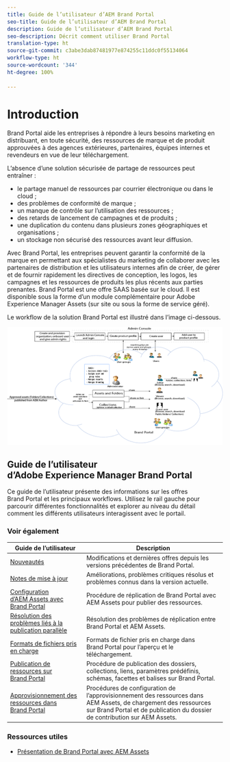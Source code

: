 ```yaml
---
title: Guide de l’utilisateur d’AEM Brand Portal
seo-title: Guide de l’utilisateur d’AEM Brand Portal
description: Guide de l’utilisateur d’AEM Brand Portal
seo-description: Décrit comment utiliser Brand Portal
translation-type: ht
source-git-commit: c3abe3dab87481977e874255c11ddc0f55134064
workflow-type: ht
source-wordcount: '344'
ht-degree: 100%

---
```



# Introduction

Brand Portal aide les entreprises à répondre à leurs besoins marketing en distribuant, en toute sécurité, des ressources de marque et de produit approuvées à des agences extérieures, partenaires, équipes internes et revendeurs en vue de leur téléchargement.

L’absence d’une solution sécurisée de partage de ressources peut entraîner :

* le partage manuel de ressources par courrier électronique ou dans le cloud ;
* des problèmes de conformité de marque ;
* un manque de contrôle sur l’utilisation des ressources ;
* des retards de lancement de campagnes et de produits ;
* une duplication du contenu dans plusieurs zones géographiques et organisations ;
* un stockage non sécurisé des ressources avant leur diffusion.

Avec Brand Portal, les entreprises peuvent garantir la conformité de la marque en permettant aux spécialistes du marketing de collaborer avec les partenaires de distribution et les utilisateurs internes afin de créer, de gérer et de fournir rapidement les directives de conception, les logos, les campagnes et les ressources de produits les plus récents aux parties prenantes.
Brand Portal est une offre SAAS basée sur le cloud. Il est disponible sous la forme d’un module complémentaire pour Adobe Experience Manager Assets (sur site ou sous la forme de service géré).

Le workflow de la solution Brand Portal est illustré dans l’image ci-dessous.

![](assets/BPWorkflow1.png)

## Guide de l’utilisateur d’Adobe Experience Manager Brand Portal

Ce guide de l’utilisateur présente des informations sur les offres Brand Portal et les principaux workflows. Utilisez le rail gauche pour parcourir différentes fonctionnalités et explorer au niveau du détail comment les différents utilisateurs interagissent avec le portail.

### Voir également

| Guide de l’utilisateur | Description |
|--- |---|
| [Nouveautés](whats-new.md) | Modifications et dernières offres depuis les versions précédentes de Brand Portal. |
| [Notes de mise à jour](brand-portal-release-notes.md) | Améliorations, problèmes critiques résolus et problèmes connus dans la version actuelle. |
| [Configuration d’AEM Assets avec Brand Portal](../using/configure-aem-assets-with-brand-portal.md) | Procédure de réplication de Brand Portal avec AEM Assets pour publier des ressources. |
| [Résolution des problèmes liés à la publication parallèle](troubleshoot-parallel-publishing.md) | Résolution des problèmes de réplication entre Brand Portal et AEM Assets. |
| [Formats de fichiers pris en charge](brand-portal-supported-formats.md) | Formats de fichier pris en charge dans Brand Portal pour l’aperçu et le téléchargement. |
| [Publication de ressources sur Brand Portal](brand-portal-sharing-folders.md) | Procédure de publication des dossiers, collections, liens, paramètres prédéfinis, schémas, facettes et balises sur Brand Portal. |
| [Approvisionnement des ressources dans Brand Portal](brand-portal-asset-sourcing.md) | Procédures de configuration de l’approvisionnement des ressources dans AEM Assets, de chargement des ressources sur Brand Portal et de publication du dossier de contribution sur AEM Assets. |

### Ressources utiles

* [Présentation de Brand Portal avec AEM Assets](https://docs.adobe.com/content/help/fr-FR/experience-manager-brand-portal/using/home.html)
